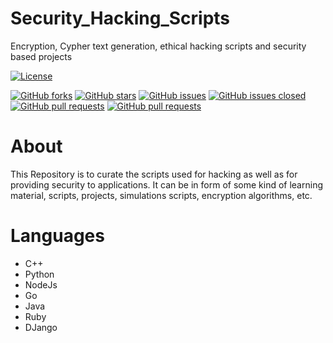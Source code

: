 # Security_Hacking_Scripts

Encryption, Cypher text generation, ethical hacking scripts and security based projects

[![License](https://img.shields.io/github/license/mbcse/Security_Hacking_Scripts?color=green&style=flat-square)](https://github.com/mbcse/Security_Hacking_Scripts/blob/master/LICENSE)

[![GitHub forks](https://img.shields.io/github/forks/mbcse/Security_Hacking_Scripts?style=flat-square)](https://github.com/mbcse/Security_Hacking_Scripts/network/members)
[![GitHub stars](https://img.shields.io/github/stars/mbcse/Security_Hacking_Scripts?style=flat-square)](https://github.com/mbcse/Security_Hacking_Scripts/stargazers)
[![GitHub issues](https://img.shields.io/github/issues/mbcse/Security_Hacking_Scripts?color=blue&style=flat-square)](https://github.com/mbcse/Security_Hacking_Scripts/issues)
[![GitHub issues closed](https://img.shields.io/github/issues-closed-raw/badges/shields?color=blue&style=flat-square)](https://github.com/mbcse/Security_Hacking_Scripts/issues?q=is%3Aissue+is%3Aclosed)
[![GitHub pull requests](https://img.shields.io/github/issues-pr/cdnjs/cdnjs?style=flat-square)](https://github.com/mbcse/Security_Hacking_Scripts/pulls)
[![GitHub pull requests](https://img.shields.io/github/issues-pr-closed/cdnjs/cdnjs?color=red&style=flat-square)](https://github.com/mbcse/Security_Hacking_Scripts/pulls?q=is%3Apr+is%3Aclosed)


# About
This Repository is to curate the scripts used for hacking as well as for providing security to applications. It can be in form of some kind of learning material, scripts, projects, simulations scripts, encryption algorithms, etc.

# Languages
- C++
- Python
- NodeJs
- Go
- Java
- Ruby
- DJango


